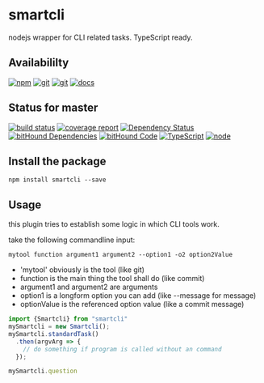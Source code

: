 # smartcli
nodejs wrapper for CLI related tasks. TypeScript ready.

## Availabililty
[![npm](https://push.rocks/assets/repo-button-npm.svg)](https://www.npmjs.com/package/smartcli)
[![git](https://push.rocks/assets/repo-button-git.svg)](https://gitlab.com/pushrocks/smartcli)
[![git](https://push.rocks/assets/repo-button-mirror.svg)](https://github.com/pushrocks/smartcli)
[![docs](https://push.rocks/assets/repo-button-docs.svg)](https://pushrocks.gitlab.io/smartcli/docs)

## Status for master
[![build status](https://gitlab.com/pushrocks/smartcli/badges/master/build.svg)](https://gitlab.com/pushrocks/smartcli/commits/master)
[![coverage report](https://gitlab.com/pushrocks/smartcli/badges/master/coverage.svg)](https://gitlab.com/pushrocks/smartcli/commits/master)
[![Dependency Status](https://david-dm.org/pushrocks/smartcli.svg)](https://david-dm.org/pushrocks/smartcli)
[![bitHound Dependencies](https://www.bithound.io/github/pushrocks/smartcli/badges/dependencies.svg)](https://www.bithound.io/github/pushrocks/smartcli/master/dependencies/npm)
[![bitHound Code](https://www.bithound.io/github/pushrocks/smartcli/badges/code.svg)](https://www.bithound.io/github/pushrocks/smartcli)
[![TypeScript](https://img.shields.io/badge/TypeScript-2.x-blue.svg)](https://nodejs.org/dist/latest-v6.x/docs/api/)
[![node](https://img.shields.io/badge/node->=%206.x.x-blue.svg)](https://nodejs.org/dist/latest-v6.x/docs/api/)

## Install the package
    npm install smartcli --save

## Usage

this plugin tries to establish some logic in which CLI tools work.

take the following commandline input:

```
mytool function argument1 argument2 --option1 -o2 option2Value
```

* 'mytool' obviously is the tool (like git)
* function is the main thing the tool shall do (like commit)
* argument1 and argument2 are arguments
* option1 is a longform option you can add (like --message for message)
* optionValue is the referenced option value (like a commit message)

```typescript
import {Smartcli} from "smartcli"
mySmartcli = new Smartcli();
mySmartcli.standardTask()
  .then(argvArg => {
    // do something if program is called without an command
  });

mySmartcli.question
```